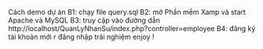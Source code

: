 Cách demo dự án
B1: chạy file query.sql
B2: mở Phần mềm Xamp và start Apache và MySQL
B3: truy cập vào đường dẫn http://localhost/QuanLyNhanSu/index.php?controller=employee
B4: đăng ký tài khoản mới r đăng nhập trải nghiệm
enjoy !